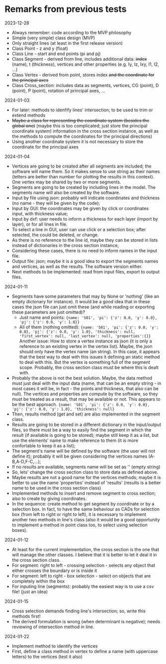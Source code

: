 # Remarks from previous tests

2023-12-28

- Always remember: code according to the MVP philosophy
- Simple (very simple) class design (MVP)
- Only straight lines (at least in the first release version)
- Class Point - z and y (float)
- Class Line - start and end points (pi and pj)
- Class Segment - derived from line, includes additional data: ~~index~~ (name), t (thickness), vertices and other properties (e.g. Iy, Iz, Ixy, I1, I2, ...)
- Class Vertex - derived from point, stores index ~~and the coordinate for the principal axes~~
- Class Cross_section: includes data as segments, vertices, CG (point), D (point), P (point), rotation of principal axes, ...

2024-01-03

 - For later: methods to idenfify lines' intersection; to be used to trim or extend methods
 - ~~Maybe a class for representing the coordinate system (besides the global one)~~ (maybe this is too complicated; just store the principal coordinate system) information in the cross section instance, as well as the methods to compute the coordinates for the principal directions)
 - Using another coordinate system it is not necessary to store the coordinate for the principal axes

2024-01-04

 - Vertices are going to be created after all segments are included; the software will name them. So it makes sense to use string as their names (letters are better than number for plotting the results in this context). One vertex may be shared by two or more segments.
 - Segments are going to be created by including lines in the model. The segments name will also be created by the software.
 - Input by file using json: probably will indicate coordinates and thickness (no name - they will be given by the code);
 - Input by GUI: the coordinates may be given by click or coordinates input, with thickness value;
 - Input by dxf: user needs to inform a thickness for each layer (import by layer), or for all lines in file.
 - To select a line in GUI, user can use click or a selection box; after selected, the could be deleted, or change.
 - As there is no reference to the line id, maybe they can be stored in lists instead of dictionaries in the cross section instance,
 - Considering these cases, there is no need to inform names in the input file.
 - Output file: json; maybe it is a good idea to export the segments names and vertices, as well as the results. The software version either.
 - Next methods to be implemented: read from input files, export to output files.
  
2024-01-11

 - Segments have some parameters that may by None or 'nothing' (like an empty dictonary for instance). It would be a good idea that in these cases the json file can just omit these (and while reading or exporting these parameters are just omitted)?
   - Just name and points:
    ```{name: 'S01', 'pi': {'z': 0.0, 'y': 0.0}, 'pj': {'z': 0.0, 'y': 1.0}} ```
   - All of them (nothing omitted):
    ```{name: 'S01', 'pi': {'z': 0.0, 'y': 0.0}, 'pj': {'z': 0.0, 'y': 1.0}, 'thickness': null, 'first_vertex': null, 'last_vertex': null, 'properties':{}}```
   Another issue: How to store a vertex instance as json (it is only a reference to an existing vertex in the vertex list). Maybe, the json should only have the vertex name (an string). In this case, it appears that the best way to deal with this issues it defining an static method to deal with this. But the vertex is something full of the segment scope. Probably, the cross section class must be where this is dealt with.
 - Probably the above is not the best solution. Maybe, the data method must just deal with the input data (name, that can be an empty string - in  most cases it will be, in fact - the points and thickness, that also can be null). The vertices and properties are compute by the software, so they must be treated as a result, that may be available or not. This appears to be the best approach.
    ```{name: 'S01', 'pi': {'z': 0.0, 'y': 0.0}, 'pj': {'z': 0.0, 'y': 1.0}, 'thickness': null} ```
 - Then, results method (get and set) are also implemented in the segment class.
 - Results are going to be stored in a different dictionary in the input/output files, so there must be a way to easily find the segment in which the result (if available is going to be stored); maybe still keep it as a list, but use the elements' name to make reference to them (it is more confortable to keep it as a list);
 - The segment's name will be defined by the software (the user will not define it); probably it will be given considering the vertices names (A-B,A-D,F-C,...);
 - If no results are available, segments name will be set as '' (empty string)
 - So, lets' change the cross section class to store data as defined above.
 - Maybe results are not a good name for the vertices methods; maybe it is better to use the name 'properties' instead of 'results' (results is a better name to be used in the cross section class)
 - Implemented methods to insert and remove segment to cross section; also to create by giving coordinates.
 - In the sequence: create method to get segment by coordinate or by a selection box. In fact, to have the same behaviour as CADs for selection box (from left to right or right to left), it is necessary to implement another two methods in line's class (also it would be a good opportunity to implement a method in point class too, to select using selection boxes).
  
2024-01-12

 - At least for the current implementation, the cross section is the one that will manage the other classes. I believe that it is better to let it deal it in the cross section class.
 - For segment: right to left - crossing selection - selects any object that either crosses the boundary or is inside it
 - For segment: left to right - box selection - select on objects that are completely within the box
 - For inputing line (segments): probably the easiest way is to use a csv file! (just an idea)

2024-01-15

 - Cross selection demands finding line's intersection; so, write this methods first!
 - The derived formulation is wrong (when determinant is negative); needs reviewing of intersection method in line.

2024-01-22

 - Implement method to identify the vertices
 - First, define a class method in vertex to define a name (with uppercase letters) to the vertices (test it also)